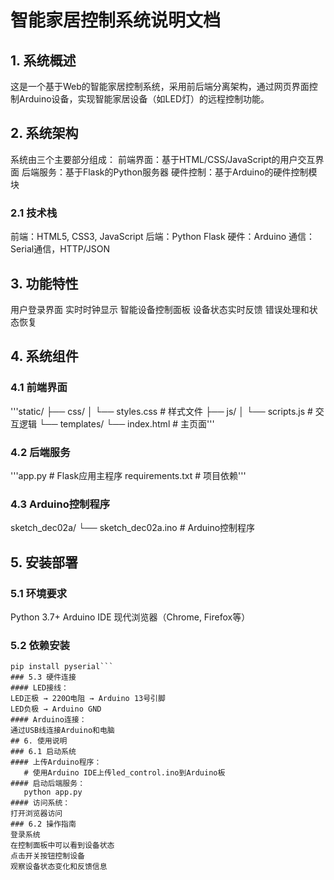 # 智能家居控制系统说明文档
## 1. 系统概述
这是一个基于Web的智能家居控制系统，采用前后端分离架构，通过网页界面控制Arduino设备，实现智能家居设备（如LED灯）的远程控制功能。
## 2. 系统架构
系统由三个主要部分组成：
前端界面：基于HTML/CSS/JavaScript的用户交互界面
后端服务：基于Flask的Python服务器
硬件控制：基于Arduino的硬件控制模块
### 2.1 技术栈
前端：HTML5, CSS3, JavaScript
后端：Python Flask
硬件：Arduino
通信：Serial通信，HTTP/JSON
## 3. 功能特性
用户登录界面
实时时钟显示
智能设备控制面板
设备状态实时反馈
错误处理和状态恢复
## 4. 系统组件
### 4.1 前端界面

'''static/
├── css/
│   └── styles.css    # 样式文件
├── js/
│   └── scripts.js    # 交互逻辑
└── templates/
    └── index.html    # 主页面'''
### 4.2 后端服务
'''app.py              # Flask应用主程序
requirements.txt    # 项目依赖'''
### 4.3 Arduino控制程序
sketch_dec02a/
└── sketch_dec02a.ino  # Arduino控制程序
## 5. 安装部署
### 5.1 环境要求
Python 3.7+
Arduino IDE
现代浏览器（Chrome, Firefox等）
### 5.2 依赖安装
```pip install flask
pip install pyserial```
### 5.3 硬件连接
#### LED接线：
LED正极 → 220Ω电阻 → Arduino 13号引脚
LED负极 → Arduino GND
#### Arduino连接：
通过USB线连接Arduino和电脑
## 6. 使用说明
### 6.1 启动系统
#### 上传Arduino程序：
   # 使用Arduino IDE上传led_control.ino到Arduino板
#### 启动后端服务：
   python app.py
#### 访问系统：
打开浏览器访问
### 6.2 操作指南
登录系统
在控制面板中可以看到设备状态
点击开关按钮控制设备
观察设备状态变化和反馈信息
